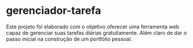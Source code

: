 # gerenciador-tarefa
Este projeto foi elaborado com o objetivo oferecer uma ferramenta web capaz de gerenciar suas tarefas diárias gratuitamente. Além claro de dar o passo inicial na construção de um portfólio pessoal. 

